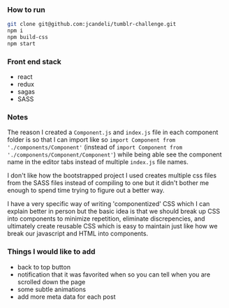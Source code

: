 ### How to run
```bash
git clone git@github.com:jcandeli/tumblr-challenge.git
npm i
npm build-css
npm start
```

### Front end stack
* react
* redux
* sagas
* SASS

### Notes
The reason I created a `Component.js` and `index.js` file in each component folder is so that I can import like so
`import Component from './components/Component'` (instead of `import Component from './components/Component/Component'`)
while being able see the component name in the editor tabs instead of multiple `index.js` file names.

I don't like how the bootstrapped project I used creates multiple css files from the SASS files instead of compiling to one but it didn't bother me enough to spend time trying to figure out a better way.

I have a very specific way of writing 'componentized' CSS which I can explain better in person but the basic idea is that we should break up CSS into components to minimize repetition, eliminate discrepencies, and ultimately create reusable CSS which is easy to maintain just like how we break our javascript and HTML into components.

 
 ### Things I would like to add 
 * back to top button
 * notification that it was favorited when so you can tell when you are scrolled down the page
 * some subtle animations
 * add more meta data for each post